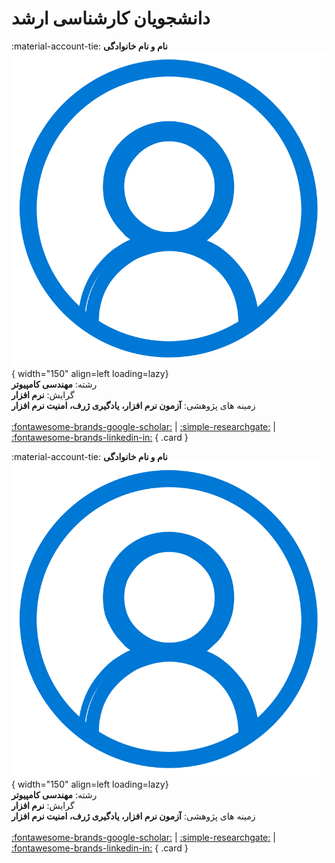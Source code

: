 #  دانشجویان کارشناسی ارشد


<div class="grid" markdown>

<!-- 2 -->
:material-account-tie: __نام و نام خانوادگی__
![Morteza Zakeri](figs/account.png){ width="150"  align=left loading=lazy}
<br/>
رشته:
**مهندسی کامپیوتر**
<br/>
گرایش:
**نرم افزار**
<br/>
زمینه های پژوهشی:
**آزمون نرم افزار، یادگیری ژرف، امنیت نرم افزار**
<br/>
<br/>
[:fontawesome-brands-google-scholar:](#)
|
[:simple-researchgate:](#)
|
[:fontawesome-brands-linkedin-in:](#)
{ .card }

<!-- 1 -->
:material-account-tie: __نام و نام خانوادگی__
![Morteza Zakeri](figs/account.png){ width="150"  align=left loading=lazy}
<br/>
رشته:
**مهندسی کامپیوتر**
<br/>
گرایش:
**نرم افزار**
<br/>
زمینه های پژوهشی:
**آزمون نرم افزار، یادگیری ژرف، امنیت نرم افزار**
<br/>
<br/>
[:fontawesome-brands-google-scholar:](#)
|
[:simple-researchgate:](#)
|
[:fontawesome-brands-linkedin-in:](#)
{ .card }

</div>
